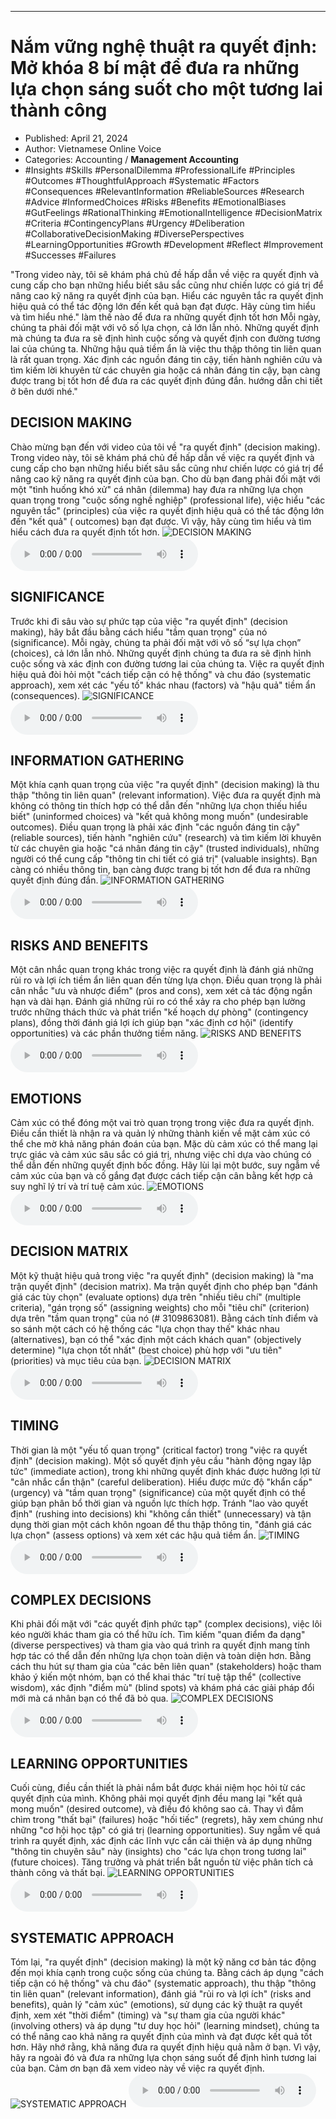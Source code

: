 
---

# Nắm vững nghệ thuật ra quyết định: Mở khóa 8 bí mật để đưa ra những lựa chọn sáng suốt cho một tương lai thành công

- Published: April 21, 2024
- Author: Vietnamese Online Voice
- Categories: Accounting / **Management Accounting**
- #Insights #Skills #PersonalDilemma #ProfessionalLife #Principles #Outcomes #ThoughtfulApproach #Systematic #Factors #Consequences #RelevantInformation #ReliableSources #Research #Advice #InformedChoices #Risks #Benefits #EmotionalBiases #GutFeelings #RationalThinking #EmotionalIntelligence #DecisionMatrix #Criteria #ContingencyPlans #Urgency #Deliberation #CollaborativeDecisionMaking #DiversePerspectives #LearningOpportunities #Growth #Development #Reflect #Improvement #Successes #Failures

"Trong video này, tôi sẽ khám phá chủ đề hấp dẫn về việc ra quyết định và cung cấp cho bạn những hiểu biết sâu sắc cũng như chiến lược có giá trị để nâng cao kỹ năng ra quyết định của bạn. Hiểu các nguyên tắc ra quyết định hiệu quả có thể tác động lớn đến kết quả bạn đạt được. Hãy cùng tìm hiểu và tìm hiểu nhé." làm thế nào để đưa ra những quyết định tốt hơn Mỗi ngày, chúng ta phải đối mặt với vô số lựa chọn, cả lớn lẫn nhỏ. Những quyết định mà chúng ta đưa ra sẽ định hình cuộc sống và quyết định con đường tương lai của chúng ta. Những hậu quả tiềm ẩn là việc thu thập thông tin liên quan là rất quan trọng. Xác định các nguồn đáng tin cậy, tiến hành nghiên cứu và tìm kiếm lời khuyên từ các chuyên gia hoặc cá nhân đáng tin cậy, bạn càng được trang bị tốt hơn để đưa ra các quyết định đúng đắn. hướng dẫn chi tiết ở bên dưới nhé."


## DECISION MAKING

Chào mừng bạn đến với video của tôi về "ra quyết định" (decision making). Trong video này, tôi sẽ khám phá chủ đề hấp dẫn về việc ra quyết định và cung cấp cho bạn những hiểu biết sâu sắc cũng như chiến lược có giá trị để nâng cao kỹ năng ra quyết định của bạn. Cho dù bạn đang phải đối mặt với một "tình huống khó xử" cá nhân (dilemma) hay đưa ra những lựa chọn quan trọng trong "cuộc sống nghề nghiệp" (professional life), việc hiểu "các nguyên tắc" (principles) của việc ra quyết định hiệu quả có thể tác động lớn đến "kết quả" ( outcomes) bạn đạt được. Vì vậy, hãy cùng tìm hiểu và tìm hiểu cách đưa ra quyết định tốt hơn.
![DECISION MAKING](https://http-archiver-apis-production-80.schnworks.com/storage/images/transitions/2024-04-21/transition-10400387021-Montserrat-Medium-512DA8.jpg)
<audio controls>
    <source src="https://http-archiver-apis-production-80.schnworks.com/storage/audio/file-20007776755.mp3" type="audio/mpeg">
</audio>



## SIGNIFICANCE

Trước khi đi sâu vào sự phức tạp của việc "ra quyết định" (decision making), hãy bắt đầu bằng cách hiểu "tầm quan trọng" của nó (significance). Mỗi ngày, chúng ta phải đối mặt với vô số “sự lựa chọn” (choices), cả lớn lẫn nhỏ. Những quyết định chúng ta đưa ra sẽ định hình cuộc sống và xác định con đường tương lai của chúng ta. Việc ra quyết định hiệu quả đòi hỏi một "cách tiếp cận có hệ thống" và chu đáo (systematic approach), xem xét các "yếu tố" khác nhau (factors) và "hậu quả" tiềm ẩn (consequences).
![SIGNIFICANCE](https://http-archiver-apis-production-80.schnworks.com/storage/images/transitions/2024-04-21/transition-27637084882-Montserrat-Regular-880E4F.jpg)
<audio controls>
    <source src="https://http-archiver-apis-production-80.schnworks.com/storage/audio/file-8556607539.mp3" type="audio/mpeg">
</audio>



## INFORMATION GATHERING

Một khía cạnh quan trọng của việc "ra quyết định" (decision making) là thu thập "thông tin liên quan" (relevant information). Việc đưa ra quyết định mà không có thông tin thích hợp có thể dẫn đến "những lựa chọn thiếu hiểu biết" (uninformed choices) và "kết quả không mong muốn" (undesirable outcomes). Điều quan trọng là phải xác định "các nguồn đáng tin cậy" (reliable sources), tiến hành "nghiên cứu" (research) và tìm kiếm lời khuyên từ các chuyên gia hoặc "cá nhân đáng tin cậy" (trusted individuals), những người có thể cung cấp "thông tin chi tiết có giá trị" (valuable insights). Bạn càng có nhiều thông tin, bạn càng được trang bị tốt hơn để đưa ra những quyết định đúng đắn.
![INFORMATION GATHERING](https://http-archiver-apis-production-80.schnworks.com/storage/images/transitions/2024-04-21/transition-850937398-Montserrat-Bold-283593.jpg)
<audio controls>
    <source src="https://http-archiver-apis-production-80.schnworks.com/storage/audio/file-9728542500.mp3" type="audio/mpeg">
</audio>



## RISKS AND BENEFITS

Một cân nhắc quan trọng khác trong việc ra quyết định là đánh giá những rủi ro và lợi ích tiềm ẩn liên quan đến từng lựa chọn. Điều quan trọng là phải cân nhắc "ưu và nhược điểm" (pros and cons), xem xét cả tác động ngắn hạn và dài hạn. Đánh giá những rủi ro có thể xảy ra cho phép bạn lường trước những thách thức và phát triển "kế hoạch dự phòng" (contingency plans), đồng thời đánh giá lợi ích giúp bạn "xác định cơ hội" (identify opportunities) và các phần thưởng tiềm năng.
![RISKS AND BENEFITS](https://http-archiver-apis-production-80.schnworks.com/storage/images/transitions/2024-04-21/transition-27305824319-Montserrat-Black-512DA8.jpg)
<audio controls>
    <source src="https://http-archiver-apis-production-80.schnworks.com/storage/audio/file-31421143240.mp3" type="audio/mpeg">
</audio>



## EMOTIONS

Cảm xúc có thể đóng một vai trò quan trọng trong việc đưa ra quyết định. Điều cần thiết là nhận ra và quản lý những thành kiến ​​về mặt cảm xúc có thể che mờ khả năng phán đoán của bạn. Mặc dù cảm xúc có thể mang lại trực giác và cảm xúc sâu sắc có giá trị, nhưng việc chỉ dựa vào chúng có thể dẫn đến những quyết định bốc đồng. Hãy lùi lại một bước, suy ngẫm về cảm xúc của bạn và cố gắng đạt được cách tiếp cận cân bằng kết hợp cả suy nghĩ lý trí và trí tuệ cảm xúc.
![EMOTIONS](https://http-archiver-apis-production-80.schnworks.com/storage/images/transitions/2024-04-21/transition--6790569623-Montserrat-Black-303F9F.jpg)
<audio controls>
    <source src="https://http-archiver-apis-production-80.schnworks.com/storage/audio/file-26296644691.mp3" type="audio/mpeg">
</audio>



## DECISION MATRIX

Một kỹ thuật hiệu quả trong việc "ra quyết định" (decision making) là "ma trận quyết định" (decision matrix). Ma trận quyết định cho phép bạn "đánh giá các tùy chọn" (evaluate options) dựa trên "nhiều tiêu chí" (multiple criteria), "gán trọng số" (assigning weights) cho mỗi "tiêu chí" (criterion) dựa trên "tầm quan trọng" của nó (# 3109863081). Bằng cách tính điểm và so sánh một cách có hệ thống các "lựa chọn thay thế" khác nhau (alternatives), bạn có thể "xác định một cách khách quan" (objectively determine) "lựa chọn tốt nhất" (best choice) phù hợp với "ưu tiên" (priorities) và mục tiêu của bạn.
![DECISION MATRIX](https://http-archiver-apis-production-80.schnworks.com/storage/images/transitions/2024-04-21/transition-1886234374-Montserrat-Medium-303F9F.jpg)
<audio controls>
    <source src="https://http-archiver-apis-production-80.schnworks.com/storage/audio/file-20907344299.mp3" type="audio/mpeg">
</audio>



## TIMING

Thời gian là một "yếu tố quan trọng" (critical factor) trong "việc ra quyết định" (decision making). Một số quyết định yêu cầu "hành động ngay lập tức" (immediate action), trong khi những quyết định khác được hưởng lợi từ "cân nhắc cẩn thận" (careful deliberation). Hiểu được mức độ "khẩn cấp" (urgency) và "tầm quan trọng" (significance) của một quyết định có thể giúp bạn phân bổ thời gian và nguồn lực thích hợp. Tránh "lao vào quyết định" (rushing into decisions) khi "không cần thiết" (unnecessary) và tận dụng thời gian một cách khôn ngoan để thu thập thông tin, "đánh giá các lựa chọn" (assess options) và xem xét các hậu quả tiềm ẩn.
![TIMING](https://http-archiver-apis-production-80.schnworks.com/storage/images/transitions/2024-04-21/transition-12631308458-Montserrat-Black-880E4F.jpg)
<audio controls>
    <source src="https://http-archiver-apis-production-80.schnworks.com/storage/audio/file-20934319991.mp3" type="audio/mpeg">
</audio>



## COMPLEX DECISIONS

Khi phải đối mặt với "các quyết định phức tạp" (complex decisions), việc lôi kéo người khác tham gia có thể hữu ích. Tìm kiếm "quan điểm đa dạng" (diverse perspectives) và tham gia vào quá trình ra quyết định mang tính hợp tác có thể dẫn đến những lựa chọn toàn diện và toàn diện hơn. Bằng cách thu hút sự tham gia của "các bên liên quan" (stakeholders) hoặc tham khảo ý kiến ​​một nhóm, bạn có thể khai thác "trí tuệ tập thể" (collective wisdom), xác định "điểm mù" (blind spots) và khám phá các giải pháp đổi mới mà cá nhân bạn có thể đã bỏ qua.
![COMPLEX DECISIONS](https://http-archiver-apis-production-80.schnworks.com/storage/images/transitions/2024-04-21/transition--30761922881-Montserrat-Regular-283593.jpg)
<audio controls>
    <source src="https://http-archiver-apis-production-80.schnworks.com/storage/audio/file-8029845581.mp3" type="audio/mpeg">
</audio>



## LEARNING OPPORTUNITIES

Cuối cùng, điều cần thiết là phải nắm bắt được khái niệm học hỏi từ các quyết định của mình. Không phải mọi quyết định đều mang lại "kết quả mong muốn" (desired outcome), và điều đó không sao cả. Thay vì đắm chìm trong "thất bại" (failures) hoặc "hối tiếc" (regrets), hãy xem chúng như những "cơ hội học tập" có giá trị (learning opportunities). Suy ngẫm về quá trình ra quyết định, xác định các lĩnh vực cần cải thiện và áp dụng những "thông tin chuyên sâu" này (insights) cho "các lựa chọn trong tương lai" (future choices). Tăng trưởng và phát triển bắt nguồn từ việc phân tích cả thành công và thất bại.
![LEARNING OPPORTUNITIES](https://http-archiver-apis-production-80.schnworks.com/storage/images/transitions/2024-04-21/transition--38630638020-Montserrat-Bold-880E4F.jpg)
<audio controls>
    <source src="https://http-archiver-apis-production-80.schnworks.com/storage/audio/file-3618454072.mp3" type="audio/mpeg">
</audio>



## SYSTEMATIC APPROACH

Tóm lại, "ra quyết định" (decision making) là một kỹ năng cơ bản tác động đến mọi khía cạnh trong cuộc sống của chúng ta. Bằng cách áp dụng "cách tiếp cận có hệ thống" và chu đáo" (systematic approach), thu thập "thông tin liên quan" (relevant information), đánh giá "rủi ro và lợi ích" (risks and benefits), quản lý "cảm xúc" (emotions), sử dụng các kỹ thuật ra quyết định, xem xét "thời điểm" (timing) và "sự tham gia của người khác" (involving others) và áp dụng "tư duy học hỏi" (learning mindset), chúng ta có thể nâng cao khả năng ra quyết định của mình và đạt được kết quả tốt hơn. Hãy nhớ rằng, khả năng đưa ra quyết định hiệu quả nằm ở bạn. Vì vậy, hãy ra ngoài đó và đưa ra những lựa chọn sáng suốt để định hình tương lai của bạn. Cảm ơn bạn đã xem video này về việc ra quyết định.
![SYSTEMATIC APPROACH](https://http-archiver-apis-production-80.schnworks.com/storage/images/transitions/2024-04-21/transition-12827763890-Montserrat-Regular-512DA8.jpg)
<audio controls>
    <source src="https://http-archiver-apis-production-80.schnworks.com/storage/audio/file-28528326910.mp3" type="audio/mpeg">
</audio>

